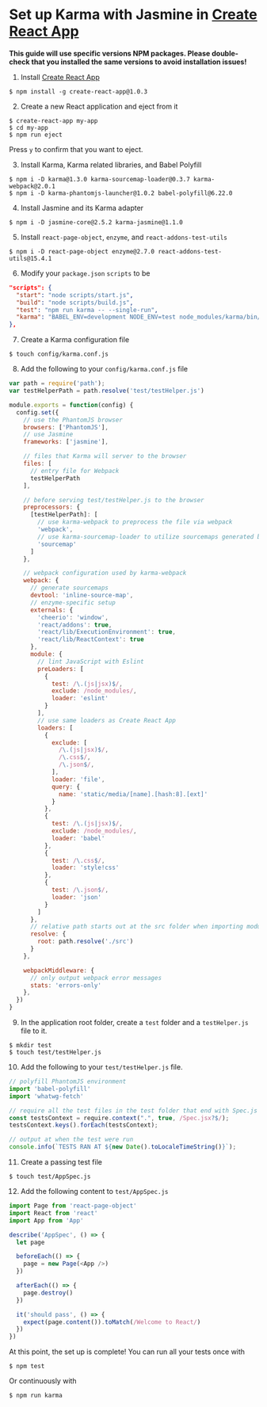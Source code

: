 # Set up Karma with Jasmine in [Create React App](https://github.com/facebookincubator/create-react-app)

**This guide will use specific versions NPM packages. Please double-check that you installed the same versions to avoid installation issues!**

1. Install [Create React App](https://github.com/facebookincubator/create-react-app)

  ```
  $ npm install -g create-react-app@1.0.3
  ```

2. Create a new React application and eject from it

  ```
  $ create-react-app my-app
  $ cd my-app
  $ npm run eject
  ```

  Press `y` to confirm that you want to eject.

3. Install Karma, Karma related libraries, and Babel Polyfill

  ```
  $ npm i -D karma@1.3.0 karma-sourcemap-loader@0.3.7 karma-webpack@2.0.1
  $ npm i -D karma-phantomjs-launcher@1.0.2 babel-polyfill@6.22.0
  ```

4. Install Jasmine and its Karma adapter

  ```
  $ npm i -D jasmine-core@2.5.2 karma-jasmine@1.1.0
  ```

5. Install `react-page-object`, `enzyme`, and `react-addons-test-utils`

  ```
  $ npm i -D react-page-object enzyme@2.7.0 react-addons-test-utils@15.4.1
  ```

6. Modify your `package.json` `scripts` to be

  ```json
  "scripts": {
    "start": "node scripts/start.js",
    "build": "node scripts/build.js",
    "test": "npm run karma -- --single-run",
    "karma": "BABEL_ENV=development NODE_ENV=test node_modules/karma/bin/karma start config/karma.conf.js"
  },
  ```

7. Create a Karma configuration file

  ```
  $ touch config/karma.conf.js
  ```

8. Add the following to your `config/karma.conf.js` file

  ```js
  var path = require('path');
  var testHelperPath = path.resolve('test/testHelper.js')

  module.exports = function(config) {
    config.set({
      // use the PhantomJS browser
      browsers: ['PhantomJS'],
      // use Jasmine
      frameworks: ['jasmine'],

      // files that Karma will server to the browser
      files: [
        // entry file for Webpack
        testHelperPath
      ],

      // before serving test/testHelper.js to the browser
      preprocessors: {
        [testHelperPath]: [
          // use karma-webpack to preprocess the file via webpack
          'webpack',
          // use karma-sourcemap-loader to utilize sourcemaps generated by webpack
          'sourcemap'
        ]
      },

      // webpack configuration used by karma-webpack
      webpack: {
        // generate sourcemaps
        devtool: 'inline-source-map',
        // enzyme-specific setup
        externals: {
          'cheerio': 'window',
          'react/addons': true,
          'react/lib/ExecutionEnvironment': true,
          'react/lib/ReactContext': true
        },
        module: {
          // lint JavaScript with Eslint
          preLoaders: [
            {
              test: /\.(js|jsx)$/,
              exclude: /node_modules/,
              loader: 'eslint'
            }
          ],
          // use same loaders as Create React App
          loaders: [
            {
              exclude: [
                /\.(js|jsx)$/,
                /\.css$/,
                /\.json$/,
              ],
              loader: 'file',
              query: {
                name: 'static/media/[name].[hash:8].[ext]'
              }
            },
            {
              test: /\.(js|jsx)$/,
              exclude: /node_modules/,
              loader: 'babel'
            },
            {
              test: /\.css$/,
              loader: 'style!css'
            },
            {
              test: /\.json$/,
              loader: 'json'
            }
          ]
        },
        // relative path starts out at the src folder when importing modules
        resolve: {
          root: path.resolve('./src')
        }
      },

      webpackMiddleware: {
        // only output webpack error messages
        stats: 'errors-only'
      },
    })
  }
  ```

9. In the application root folder, create a `test` folder and a `testHelper.js` file to it.

  ```
  $ mkdir test
  $ touch test/testHelper.js
  ```

10. Add the following to your `test/testHelper.js` file.

  ```js
  // polyfill PhantomJS environment
  import 'babel-polyfill'
  import 'whatwg-fetch'

  // require all the test files in the test folder that end with Spec.js or Spec.jsx
  const testsContext = require.context(".", true, /Spec.jsx?$/);
  testsContext.keys().forEach(testsContext);

  // output at when the test were run
  console.info(`TESTS RAN AT ${new Date().toLocaleTimeString()}`);
  ```

11. Create a passing test file

  ```
  $ touch test/AppSpec.js
  ```

12. Add the following content to `test/AppSpec.js`

  ```js
  import Page from 'react-page-object'
  import React from 'react'
  import App from 'App'

  describe('AppSpec', () => {
    let page

    beforeEach(() => {
      page = new Page(<App />)
    })

    afterEach(() => {
      page.destroy()
    })

    it('should pass', () => {
      expect(page.content()).toMatch(/Welcome to React/)
    })
  })
  ```

At this point, the set up is complete! You can run all your tests once with

```
$ npm test
```

Or continuously with

```
$ npm run karma
```
